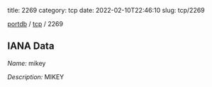 title: 2269
category: tcp
date: 2022-02-10T22:46:10
slug: tcp/2269

[portdb](/) / [tcp](/category/tcp.html) / 2269


## IANA Data

_Name:_ mikey

_Description:_ MIKEY

